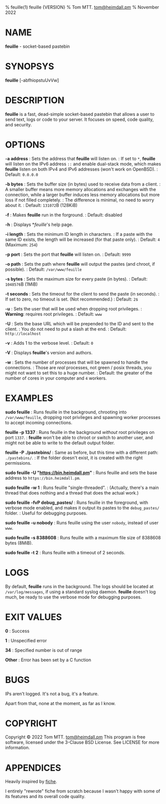 % feuille(1) feuille {VERSION}
% Tom MTT. <tom@heimdall.pm>
% November 2022

# NAME
**feuille** - socket-based pastebin

# SYNOPSYS
**feuille** [-abfhiopstuUvVw]

# DESCRIPTION
**feuille** is a fast, dead-simple socket-based pastebin that allows a
user to send text, logs or code to your server. It focuses on speed,
code quality, and security.

# OPTIONS
**-a address**
: Sets the address that **feuille** will listen on.
: If set to `*`, **feuille** will listen on the IPv6 address `::` and
enable dual-stack mode, which makes **feuille** listen on both IPv4
and IPv6 addresses (won't work on OpenBSD).
: Default: `0.0.0.0`

**-b bytes**
: Sets the buffer size (in bytes) used to receive data from a client.
: A smaller buffer means more memory allocations and exchanges with
  the connection, while a larger buffer induces less memory allocations
  but more loss if not filled completely.
: The difference is minimal, no need to worry about it.
: Default: `131072`B (128KiB)

**-f**
: Makes **feuille** run in the forground.
: Default: disabled

**-h**
: Displays **feuille*'s help page.

**-i length**
: Sets the minimum ID length in characters.
: If a paste with the same ID exists, the length will be increased
(for that paste only).
: Default: `4` (Maximum: `254`)

**-p port**
: Sets the port that **feuille** will listen on.
: Default: `9999`

**-o path**
: Sets the path where **feuille** will output the pastes (and chroot,
if possible).
: Default: `/var/www/feuille`

**-s bytes**
: Sets the maximum size for every paste (in bytes).
: Default: `1048576`B (1MiB)

**-t seconds**
: Sets the timeout for the client to send the paste (in seconds).
: If set to zero, no timeout is set. (Not recommended.)
: Default: `2`s

**-u**
: Sets the user that will be used when dropping root privileges.
: **Warning**: requires root privileges.
: Default: `www`

**-U**
: Sets the base URL which will be prepended to the ID and sent to the
client.
: You do not need to put a slash at the end.
: Default: `http://localhost`

**-v**
: Adds 1 to the verbose level.
: Default: `0`

**-V**
: Displays **feuille**'s version and authors.

**-w**
: Sets the number of processes that will be spawned to handle the
connections.
: Those are *real* processes, not green / posix threads,
you might not want to set this to a huge number.
: Default: the greater of the number of cores in your computer and
`4` workers.

# EXAMPLES

**sudo feuille**
: Runs feuille in the background, chrooting into `/var/www/feuille`,
dropping root privileges and spawning worker processes to accept
incoming connections.

**feuille -p 1337**
: Runs feuille in the background *without* root privileges on port
`1337`.
: **feuille** won't be able to chroot or switch to another user, and
might not be able to write to the default output folder.

**feuille -P ./pastebins/**
: Same as before, but this time with a different path: `./pastebins/`.
: If the folder doesn't exist, it is created with the right
permissions.

**sudo feuille -U "https://bin.heimdall.pm"**
: Runs feuille and sets the base address to `https://bin.heimdall.pm`.

**sudo feuille -w 1**
: Runs feuille "single-threaded".
: (Actually, there's a main thread that does nothing and a thread
that does the actual work.)

**sudo feuille -fvP debug_pastes/**
: Runs feuille in the foreground, with verbose mode enabled, and
makes it output its pastes to the `debug_pastes/` folder.
: Useful for debugging purposes.

**sudo feuille -u nobody**
: Runs feuille using the user `nobody`, instead of user `www`.

**sudo feuille -s 8388608**
: Runs feuille with a maximum file size of 8388608 bytes (8MiB).

**sudo feuille -t 2**
: Runs feuille with a timeout of 2 seconds.

# LOGS
By default, **feuille** runs in the background. The logs should be
located at `/var/log/messages`, if using a standard syslog daemon.
**feuille** doesn't log much, be ready to use the verbose mode for
debugging purposes.

# EXIT VALUES
**0**
: Success

**1**
: Unspecified error

**34**
: Specified number is out of range

**Other**
: Error has been set by a C function

# BUGS
IPs aren't logged. It's not a bug, it's a feature.

Apart from that, none at the moment, as far as I know.

# COPYRIGHT
Copyright © 2022 Tom MTT. <tom@heimdall.pm>
This program is free software, licensed under the 3-Clause BSD License.
See LICENSE for more information.

# APPENDICES
Heavily inspired by [fiche](https://github.com/solusipse/fiche).

I entirely "rewrote" fiche from scratch because I wasn't happy with
some of its features and its overall code quality.
